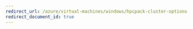 ```yaml
---
redirect_url: /azure/virtual-machines/windows/hpcpack-cluster-options
redirect_document_id: true
---
```

